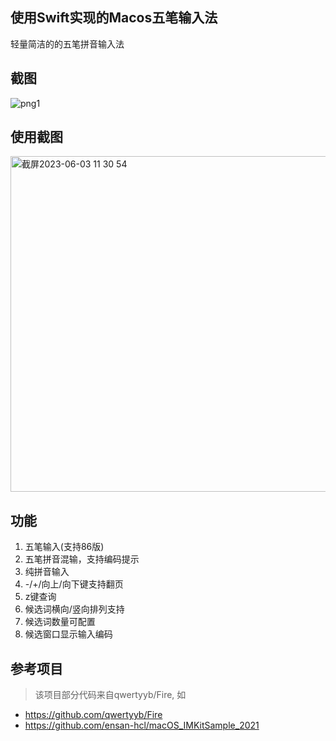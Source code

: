 ## 使用Swift实现的Macos五笔输入法


轻量简洁的的五笔拼音输入法


## 截图


![png1](https://github.com/xuxihai123/lotus/assets/14149166/59433288-b32f-4f15-90cb-66a1c6c25255)

  
## 使用截图

<img width="537" alt="截屏2023-06-03 11 30 54" src="https://github.com/xuxihai123/lotus/assets/14149166/6a7021fd-d23b-45e1-bd6f-51a4f002b3e2">

## 功能

1. 五笔输入(支持86版)
2. 五笔拼音混输，支持编码提示
3. 纯拼音输入
4. -/+/向上/向下键支持翻页
5. z键查询
6. 候选词横向/竖向排列支持
7. 候选词数量可配置
8. 候选窗口显示输入编码


## 参考项目

> 该项目部分代码来自qwertyyb/Fire, 如

- https://github.com/qwertyyb/Fire
- https://github.com/ensan-hcl/macOS_IMKitSample_2021